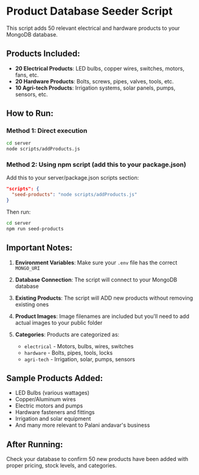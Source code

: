 # Product Database Seeder Script

This script adds 50 relevant electrical and hardware products to your MongoDB database.

## Products Included:
- **20 Electrical Products**: LED bulbs, copper wires, switches, motors, fans, etc.
- **20 Hardware Products**: Bolts, screws, pipes, valves, tools, etc.
- **10 Agri-tech Products**: Irrigation systems, solar panels, pumps, sensors, etc.

## How to Run:

### Method 1: Direct execution
```bash
cd server
node scripts/addProducts.js
```

### Method 2: Using npm script (add this to your package.json)
Add this to your server/package.json scripts section:
```json
"scripts": {
  "seed-products": "node scripts/addProducts.js"
}
```

Then run:
```bash
cd server
npm run seed-products
```

## Important Notes:

1. **Environment Variables**: Make sure your `.env` file has the correct `MONGO_URI`

2. **Database Connection**: The script will connect to your MongoDB database

3. **Existing Products**: The script will ADD new products without removing existing ones

4. **Product Images**: Image filenames are included but you'll need to add actual images to your public folder

5. **Categories**: Products are categorized as:
   - `electrical` - Motors, bulbs, wires, switches
   - `hardware` - Bolts, pipes, tools, locks
   - `agri-tech` - Irrigation, solar, pumps, sensors

## Sample Products Added:
- LED Bulbs (various wattages)
- Copper/Aluminum wires
- Electric motors and pumps
- Hardware fasteners and fittings
- Irrigation and solar equipment
- And many more relevant to Palani andavar's business

## After Running:
Check your database to confirm 50 new products have been added with proper pricing, stock levels, and categories.
